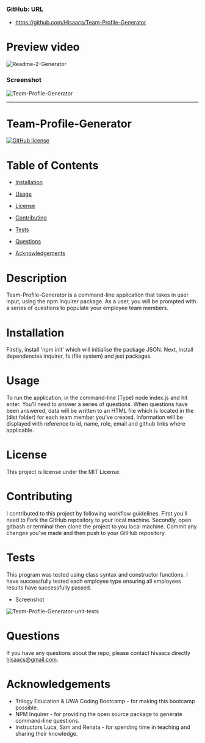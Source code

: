 ### GitHub: URL
* https://github.com/Hisaacs/Team-Profile-Generator


# Preview video

![Readme-2-Generator](https://user-images.githubusercontent.com/19741669/106622952-158a4f00-65af-11eb-8ce6-c33dde54df99.gif)

 ### Screenshot

 ![Team-Profile-Generator](https://user-images.githubusercontent.com/19741669/106623895-09eb5800-65b0-11eb-83a8-86bd2c9eef5f.PNG)


---------------------------------------------------------------------------------------------------------------------------------------------------------------------------------


# Team-Profile-Generator

[![GitHub license](https://img.shields.io/badge/license-MIT-blue.svg)](https://github.com/hisaacs/README-Generator)

# Table of Contents

- [Installation](#installation)

- [Usage](#usage)

- [License](#license)

- [Contributing](#contributing)

- [Tests](#tests)

- [Questions](#questions)

- [Acknowledgements](#acknowledgements)

# Description

Team-Profile-Generator is a command-line application that takes in user input, using the npm Inquirer package. As a user, you will be prompted with a series of questions to populate your employee team members.

# Installation

Firstly, install 'npm init' which will initialise the package JSON. Next, install dependencies inquirer, fs (file system) and jest packages.

# Usage

To run the application, in the command-line (Type) node index.js and hit enter. You'll need to answer a series of questions. When questions have been answered, data will be written to an HTML file which is located in the (dist folder) for each team member you've created. Information will be displayed with reference to id, name, role, email and github links where applicable.

# License

This project is license under the MIT License.

# Contributing

​I contributed to this project by following workflow guidelines. First you'll need to Fork the GitHub repository to your local machine. Secondly, open gitbash or terminal then clone the project to you local machine. Commit any changes you've made and then push to your GitHub repository.

# Tests

This program was tested using class syntax and constructor functions. I have successfully tested each employee type ensuring all employees results have successfully passed.

* Screenshot

![Team-Profile-Generator-unit-tests](https://user-images.githubusercontent.com/19741669/106616303-60549880-65a8-11eb-9baa-2d5846516539.PNG)


# Questions

If you have any questions about the repo, please contact hisaacs directly hisaacs@gmail.com.

# Acknowledgements

* Trilogy Education & UWA Coding Bootcamp - for making this bootcamp possible.
* NPM Inquirer - for providing the open source package to generate command-line questions.  
* Instructors Luca, Sam and Renata - for spending time in teaching and sharing their knowledge.
